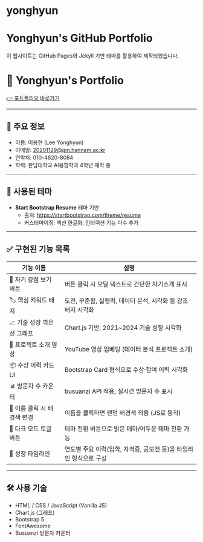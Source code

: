 # yonghyun
# Yonghyun's GitHub Portfolio

이 웹사이트는 GitHub Pages와 Jekyll 기반 테마를 활용하여 제작되었습니다.

# 💼 Yonghyun's Portfolio

[👉 포트폴리오 바로가기](https://energytongdak.github.io/yong.github.io/)

---

## 🧾 주요 정보

- 이름: 이용현 (Lee Yonghyun)
- 이메일: 20201129@gm.hannam.ac.kr
- 연락처: 010-4820-8084
- 학력: 한남대학교 AI융합학과 4학년 재학 중

---

## 🧩 사용된 테마

- **Start Bootstrap Resume** 테마 기반
  - 출처: https://startbootstrap.com/theme/resume
  - 커스터마이징: 섹션 한글화, 인터랙션 기능 다수 추가

---

## ✅ 구현된 기능 목록

| 기능 이름                      | 설명                                                                 |
|-------------------------------|----------------------------------------------------------------------|
| 💬 자기 강점 보기 버튼         | 버튼 클릭 시 모달 텍스트로 간단한 자기소개 표시                     |
| 🏷️ 핵심 키워드 배지           | 도전, 꾸준함, 실행력, 데이터 분석, 시각화 등 강조 배지 시각화       |
| 📈 기술 성장 꺾은선 그래프     | Chart.js 기반, 2021~2024 기술 성장 시각화                            |
| 🎥 프로젝트 소개 영상          | YouTube 영상 임베딩 (데이터 분석 프로젝트 소개)                      |
| 📦 수상 이력 카드 UI           | Bootstrap Card 형식으로 수상·참여 이력 시각화                        |
| 📊 방문자 수 카운터           | busuanzi API 적용, 실시간 방문자 수 표시                            |
| 🎨 이름 클릭 시 배경색 변경    | 이름을 클릭하면 랜덤 배경색 적용 (JS로 동작)                         |
| 🌙 다크 모드 토글 버튼         | 테마 전환 버튼으로 밝은 테마/어두운 테마 전환 가능                   |
| 📆 성장 타임라인               | 연도별 주요 이력(입학, 자격증, 공모전 등)을 타임라인 형식으로 구성  |

---

## 🛠️ 사용 기술

- HTML / CSS / JavaScript (Vanilla JS)
- Chart.js (그래프)
- Bootstrap 5
- FontAwesome
- Busuanzi 방문자 카운터
